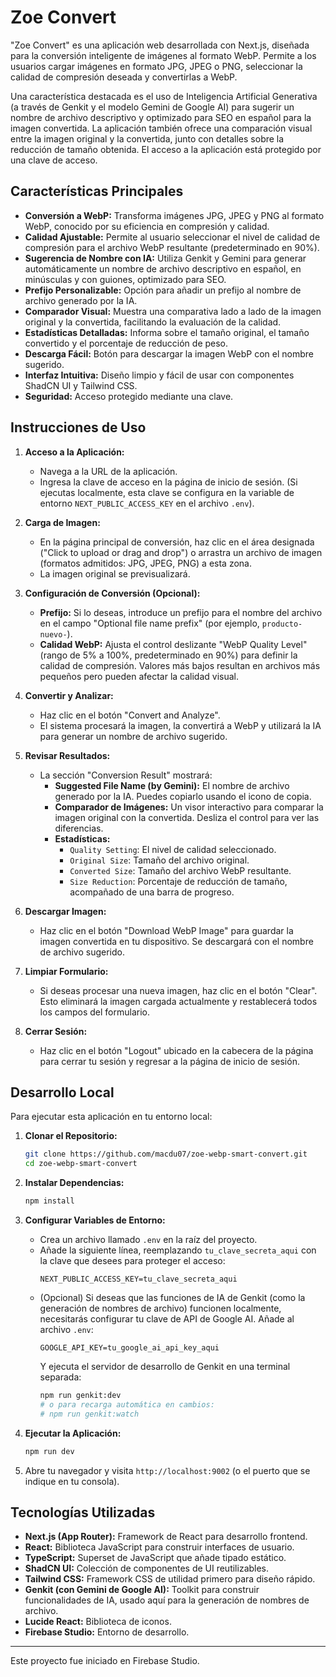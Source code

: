 
# Zoe Convert

"Zoe Convert" es una aplicación web desarrollada con Next.js, diseñada para la conversión inteligente de imágenes al formato WebP. Permite a los usuarios cargar imágenes en formato JPG, JPEG o PNG, seleccionar la calidad de compresión deseada y convertirlas a WebP.

Una característica destacada es el uso de Inteligencia Artificial Generativa (a través de Genkit y el modelo Gemini de Google AI) para sugerir un nombre de archivo descriptivo y optimizado para SEO en español para la imagen convertida. La aplicación también ofrece una comparación visual entre la imagen original y la convertida, junto con detalles sobre la reducción de tamaño obtenida. El acceso a la aplicación está protegido por una clave de acceso.

## Características Principales

*   **Conversión a WebP:** Transforma imágenes JPG, JPEG y PNG al formato WebP, conocido por su eficiencia en compresión y calidad.
*   **Calidad Ajustable:** Permite al usuario seleccionar el nivel de calidad de compresión para el archivo WebP resultante (predeterminado en 90%).
*   **Sugerencia de Nombre con IA:** Utiliza Genkit y Gemini para generar automáticamente un nombre de archivo descriptivo en español, en minúsculas y con guiones, optimizado para SEO.
*   **Prefijo Personalizable:** Opción para añadir un prefijo al nombre de archivo generado por la IA.
*   **Comparador Visual:** Muestra una comparativa lado a lado de la imagen original y la convertida, facilitando la evaluación de la calidad.
*   **Estadísticas Detalladas:** Informa sobre el tamaño original, el tamaño convertido y el porcentaje de reducción de peso.
*   **Descarga Fácil:** Botón para descargar la imagen WebP con el nombre sugerido.
*   **Interfaz Intuitiva:** Diseño limpio y fácil de usar con componentes ShadCN UI y Tailwind CSS.
*   **Seguridad:** Acceso protegido mediante una clave.

## Instrucciones de Uso

1.  **Acceso a la Aplicación:**
    *   Navega a la URL de la aplicación.
    *   Ingresa la clave de acceso en la página de inicio de sesión. (Si ejecutas localmente, esta clave se configura en la variable de entorno `NEXT_PUBLIC_ACCESS_KEY` en el archivo `.env`).

2.  **Carga de Imagen:**
    *   En la página principal de conversión, haz clic en el área designada ("Click to upload or drag and drop") o arrastra un archivo de imagen (formatos admitidos: JPG, JPEG, PNG) a esta zona.
    *   La imagen original se previsualizará.

3.  **Configuración de Conversión (Opcional):**
    *   **Prefijo:** Si lo deseas, introduce un prefijo para el nombre del archivo en el campo "Optional file name prefix" (por ejemplo, `producto-nuevo-`).
    *   **Calidad WebP:** Ajusta el control deslizante "WebP Quality Level" (rango de 5% a 100%, predeterminado en 90%) para definir la calidad de compresión. Valores más bajos resultan en archivos más pequeños pero pueden afectar la calidad visual.

4.  **Convertir y Analizar:**
    *   Haz clic en el botón "Convert and Analyze".
    *   El sistema procesará la imagen, la convertirá a WebP y utilizará la IA para generar un nombre de archivo sugerido.

5.  **Revisar Resultados:**
    *   La sección "Conversion Result" mostrará:
        *   **Suggested File Name (by Gemini):** El nombre de archivo generado por la IA. Puedes copiarlo usando el icono de copia.
        *   **Comparador de Imágenes:** Un visor interactivo para comparar la imagen original con la convertida. Desliza el control para ver las diferencias.
        *   **Estadísticas:**
            *   `Quality Setting`: El nivel de calidad seleccionado.
            *   `Original Size`: Tamaño del archivo original.
            *   `Converted Size`: Tamaño del archivo WebP resultante.
            *   `Size Reduction`: Porcentaje de reducción de tamaño, acompañado de una barra de progreso.

6.  **Descargar Imagen:**
    *   Haz clic en el botón "Download WebP Image" para guardar la imagen convertida en tu dispositivo. Se descargará con el nombre de archivo sugerido.

7.  **Limpiar Formulario:**
    *   Si deseas procesar una nueva imagen, haz clic en el botón "Clear". Esto eliminará la imagen cargada actualmente y restablecerá todos los campos del formulario.

8.  **Cerrar Sesión:**
    *   Haz clic en el botón "Logout" ubicado en la cabecera de la página para cerrar tu sesión y regresar a la página de inicio de sesión.

## Desarrollo Local

Para ejecutar esta aplicación en tu entorno local:

1.  **Clonar el Repositorio:**
    ```bash
    git clone https://github.com/macdu07/zoe-webp-smart-convert.git
    cd zoe-webp-smart-convert
    ```

2.  **Instalar Dependencias:**
    ```bash
    npm install
    ```

3.  **Configurar Variables de Entorno:**
    *   Crea un archivo llamado `.env` en la raíz del proyecto.
    *   Añade la siguiente línea, reemplazando `tu_clave_secreta_aqui` con la clave que desees para proteger el acceso:
        ```
        NEXT_PUBLIC_ACCESS_KEY=tu_clave_secreta_aqui
        ```
    *   (Opcional) Si deseas que las funciones de IA de Genkit (como la generación de nombres de archivo) funcionen localmente, necesitarás configurar tu clave de API de Google AI. Añade al archivo `.env`:
        ```
        GOOGLE_API_KEY=tu_google_ai_api_key_aqui
        ```
        Y ejecuta el servidor de desarrollo de Genkit en una terminal separada:
        ```bash
        npm run genkit:dev
        # o para recarga automática en cambios:
        # npm run genkit:watch
        ```

4.  **Ejecutar la Aplicación:**
    ```bash
    npm run dev
    ```

5.  Abre tu navegador y visita `http://localhost:9002` (o el puerto que se indique en tu consola).

## Tecnologías Utilizadas

*   **Next.js (App Router):** Framework de React para desarrollo frontend.
*   **React:** Biblioteca JavaScript para construir interfaces de usuario.
*   **TypeScript:** Superset de JavaScript que añade tipado estático.
*   **ShadCN UI:** Colección de componentes de UI reutilizables.
*   **Tailwind CSS:** Framework CSS de utilidad primero para diseño rápido.
*   **Genkit (con Gemini de Google AI):** Toolkit para construir funcionalidades de IA, usado aquí para la generación de nombres de archivo.
*   **Lucide React:** Biblioteca de iconos.
*   **Firebase Studio:** Entorno de desarrollo.

---

Este proyecto fue iniciado en Firebase Studio.
